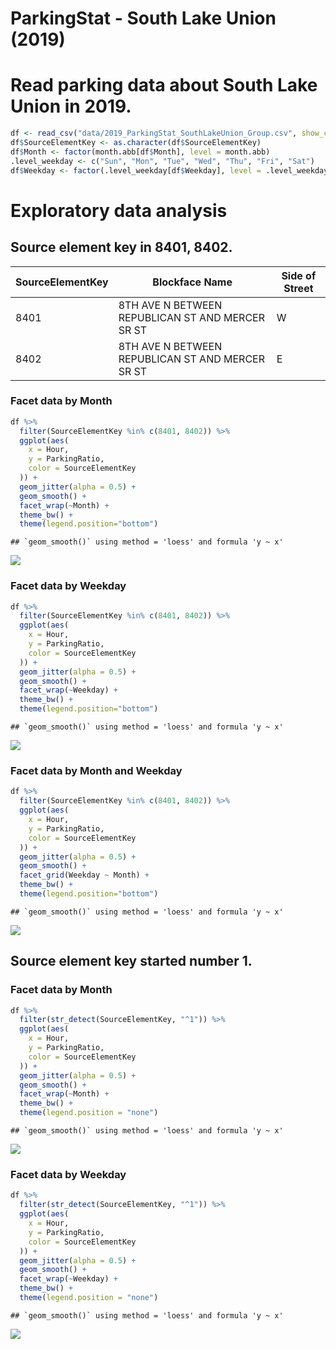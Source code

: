 ParkingStat - South Lake Union (2019)
================

# Read parking data about South Lake Union in 2019.

``` r
df <- read_csv("data/2019_ParkingStat_SouthLakeUnion_Group.csv", show_col_types = F)
df$SourceElementKey <- as.character(df$SourceElementKey)
df$Month <- factor(month.abb[df$Month], level = month.abb)
.level_weekday <- c("Sun", "Mon", "Tue", "Wed", "Thu", "Fri", "Sat")
df$Weekday <- factor(.level_weekday[df$Weekday], level = .level_weekday)
```

# Exploratory data analysis

## Source element key in 8401, 8402.

| SourceElementKey | Blockface Name                                   | Side of Street |
|------------------|--------------------------------------------------|----------------|
| 8401             | 8TH AVE N BETWEEN REPUBLICAN ST AND MERCER SR ST | W              |
| 8402             | 8TH AVE N BETWEEN REPUBLICAN ST AND MERCER SR ST | E              |

### Facet data by Month

``` r
df %>%
  filter(SourceElementKey %in% c(8401, 8402)) %>%
  ggplot(aes(
    x = Hour,
    y = ParkingRatio,
    color = SourceElementKey
  )) +
  geom_jitter(alpha = 0.5) +
  geom_smooth() +
  facet_wrap(~Month) +
  theme_bw() +
  theme(legend.position="bottom")
```

    ## `geom_smooth()` using method = 'loess' and formula 'y ~ x'

![](ParkingStatSouthLakeUnion2019_files/figure-gfm/facet-by-month-8401-8402-1.png)<!-- -->

### Facet data by Weekday

``` r
df %>%
  filter(SourceElementKey %in% c(8401, 8402)) %>%
  ggplot(aes(
    x = Hour,
    y = ParkingRatio,
    color = SourceElementKey
  )) +
  geom_jitter(alpha = 0.5) +
  geom_smooth() +
  facet_wrap(~Weekday) +
  theme_bw() +
  theme(legend.position="bottom")
```

    ## `geom_smooth()` using method = 'loess' and formula 'y ~ x'

![](ParkingStatSouthLakeUnion2019_files/figure-gfm/facet-by-weekday-8401-8402-1.png)<!-- -->

### Facet data by Month and Weekday

``` r
df %>%
  filter(SourceElementKey %in% c(8401, 8402)) %>%
  ggplot(aes(
    x = Hour,
    y = ParkingRatio,
    color = SourceElementKey
  )) +
  geom_jitter(alpha = 0.5) +
  geom_smooth() +
  facet_grid(Weekday ~ Month) +
  theme_bw() +
  theme(legend.position="bottom")
```

    ## `geom_smooth()` using method = 'loess' and formula 'y ~ x'

![](ParkingStatSouthLakeUnion2019_files/figure-gfm/facet-by-month-and-weekday-8401-8402-1.png)<!-- -->

## Source element key started number 1.

### Facet data by Month

``` r
df %>%
  filter(str_detect(SourceElementKey, "^1")) %>%
  ggplot(aes(
    x = Hour,
    y = ParkingRatio,
    color = SourceElementKey
  )) +
  geom_jitter(alpha = 0.5) +
  geom_smooth() +
  facet_wrap(~Month) +
  theme_bw() +
  theme(legend.position = "none")
```

    ## `geom_smooth()` using method = 'loess' and formula 'y ~ x'

![](ParkingStatSouthLakeUnion2019_files/figure-gfm/facet-by-month-started-1-1.png)<!-- -->

### Facet data by Weekday

``` r
df %>%
  filter(str_detect(SourceElementKey, "^1")) %>%
  ggplot(aes(
    x = Hour,
    y = ParkingRatio,
    color = SourceElementKey
  )) +
  geom_jitter(alpha = 0.5) +
  geom_smooth() +
  facet_wrap(~Weekday) +
  theme_bw() +
  theme(legend.position = "none")
```

    ## `geom_smooth()` using method = 'loess' and formula 'y ~ x'

![](ParkingStatSouthLakeUnion2019_files/figure-gfm/facet-by-weekday-started-1-1.png)<!-- -->
